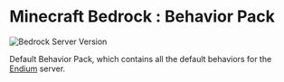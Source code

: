 ﻿# Minecraft Bedrock : Behavior Pack

![Bedrock Server Version](https://img.shields.io/badge/Minecraft_Bedrock_Version-1.21.93-blue.svg)

Default Behavior Pack, which contains all the default behaviors for the [Endium](https://github.com/Paladium-Bedrock/Endium) server.